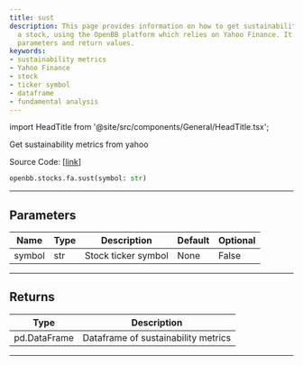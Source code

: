 ```yaml
---
title: sust
description: This page provides information on how to get sustainability metrics for
  a stock, using the OpenBB platform which relies on Yahoo Finance. It includes necessary
  parameters and return values.
keywords:
- sustainability metrics
- Yahoo Finance
- stock
- ticker symbol
- dataframe
- fundamental analysis
---
```


import HeadTitle from '@site/src/components/General/HeadTitle.tsx';

<HeadTitle title="stocks.fa.sust - Reference | OpenBB SDK Docs" />

Get sustainability metrics from yahoo

Source Code: [[link](https://github.com/OpenBB-finance/OpenBBTerminal/tree/main/openbb_terminal/stocks/fundamental_analysis/yahoo_finance_model.py#L138)]

```python
openbb.stocks.fa.sust(symbol: str)
```

---

## Parameters

| Name | Type | Description | Default | Optional |
| ---- | ---- | ----------- | ------- | -------- |
| symbol | str | Stock ticker symbol | None | False |


---

## Returns

| Type | Description |
| ---- | ----------- |
| pd.DataFrame | Dataframe of sustainability metrics |
---
